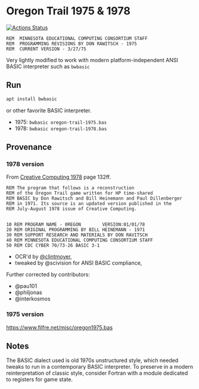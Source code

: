 # Oregon Trail 1975 & 1978

[![Actions Status](https://github.com/fortran-gaming/oregon-trail-1975/workflows/ci_basic/badge.svg)](https://github.com/fortran-gaming/oregon-trail-1975/actions)

```basic
REM  MINNESOTA EDUCATIONAL COMPUTING CONSORTIUM STAFF
REM  PROGRAMMING REVISIONS BY DON RAWITSCH - 1975
REM  CURRENT VERSION - 3/27/75
```

Very lightly modified to work with modern platform-independent ANSI BASIC interpreter such as `bwbasic`

## Run

```sh
apt install bwbasic
```

or other favorite BASIC interpreter.

* 1975: `bwbasic oregon-trail-1975.bas`
* 1978: `bwbasic oregon-trail-1978.bas`

## Provenance

### 1978 version

From
[Creative Computing 1978](https://ia800307.us.archive.org/3/items/creativecomputing-1978-05/Creative_Computing_v04_n03_1978_May-June.pdf)
page 132ff.

```basic
REM The program that follows is a reconstruction
REM of the Oregon Trail game written for HP time-shared
REM BASIC by Don Rawitsch and Bill Heinemann and Paul Dillenberger
REM in 1971. Its source is an updated version published in the
REM July-August 1978 issue of Creative Computing.


10 REM PROGRAM NAME - 0REGON        VERSION:01/01/78
20 REM ORIGINAL PROGRAMMING BY BILL HEINEMANN - 1971
30 REM SUPPORT RESEARCH AND MATERIALS BY DON RAVITSCH
40 REM MINNESOTA EDUCATIONAL COMPUTING CONSORTIUM STAFF
50 REM CDC CYBER 70/73-26 BASIC 3-1
```

* OCR'd by [@clintmoyer](https://github.com/clintmoyer/oregon-trail),
* tweaked by @scivision for ANSI BASIC compliance,

Further corrected by contributors:

* @pau101
* @philjonas
* @interkosmos

### 1975 version

https://www.filfre.net/misc/oregon1975.bas

## Notes

The BASIC dialect used is old 1970s unstructured style, which needed tweaks to run in a contemporary BASIC interpreter.
To preserve in a modern reinterpretation of classic style, consider Fortran with a module dedicated to registers for game state.
